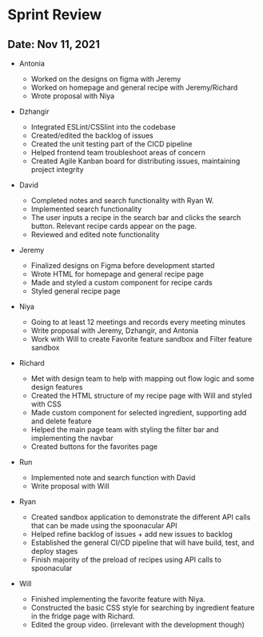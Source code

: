 # Sprint Review
## Date: Nov 11, 2021

* Antonia
  * Worked on the designs on figma with Jeremy
  * Worked on homepage and general recipe with Jeremy/Richard
  * Wrote proposal with Niya

* Dzhangir
  * Integrated ESLint/CSSlint into the codebase
  * Created/edited the backlog of issues
  * Created the unit testing part of the CICD pipeline
  * Helped frontend team troubleshoot areas of concern
  * Created Agile Kanban board for distributing issues, maintaining project integrity

* David
  * Completed notes and search functionality with Ryan W.
  * Implemented search functionality
  * The user inputs a recipe in the search bar and clicks the search button. Relevant recipe cards appear on the page.
  * Reviewed and edited note functionality

* Jeremy
  * Finalized designs on Figma before development started
  * Wrote HTML for homepage and general recipe page
  * Made and styled a custom component for recipe cards
  * Styled general recipe page

* Niya
  * Going to at least 12 meetings and records every meeting minutes
  * Write proposal with Jeremy, Dzhangir, and Antonia
  * Work with Will to create Favorite feature sandbox and Filter feature sandbox

* Richard
  * Met with design team to help with mapping out flow logic and some design features
  * Created the HTML structure of my recipe page with Will and styled with CSS
  * Made custom component for selected ingredient, supporting add and delete feature
  * Helped the main page team with styling the filter bar and implementing the navbar
  * Created buttons for the favorites page

* Run
  * Implemented note and search function with David
  * Write proposal with Will

* Ryan
  * Created sandbox application to demonstrate the different API calls that can be made using the spoonacular API
  * Helped refine backlog of issues + add new issues to backlog
  * Established the general CI/CD pipeline that will have build, test, and deploy stages
  * Finish majority of the preload of recipes using API calls to spoonacular

* Will
  * Finished implementing the favorite feature with Niya.
  * Constructed the basic CSS style for searching by ingredient feature in the fridge page with Richard.
  * Edited the group video. (irrelevant with the development though)
